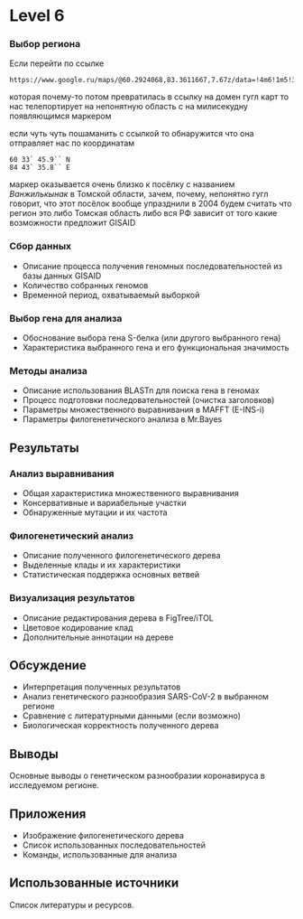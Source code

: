 # Level 6

### Выбор региона
Если перейти по ссылке
```
https://www.google.ru/maps/@60.2924068,83.3611667,7.67z/data=!4m6!1m5!3m4!2zNjDCsDMzJzQ1LjkiTiA4NMKwNDMnMzUuOCJF!8m2!3d60.5627359!4d84.7265997
```
которая почему-то потом превратилась в ссылку на домен гугл карт
то нас телепортирует на непонятную область с на милисекудну появляющимся маркером

если чуть чуть пошаманить с ссылкой то обнаружится что она отправляет нас по координатам 
```
60 33` 45.9`` N
84 43` 35.8`` E
```

маркер оказывается очень близко к посёлку с названием *Ванжилькынак* в Томской области, зачем, почему, непонятно
гугл говорит, что этот посёлок вообще упразднили в 2004
будем считать что регион это либо Томская область
либо вся РФ
зависит от того какие возможности предложит GISAID


### Сбор данных
- Описание процесса получения геномных последовательностей из базы данных GISAID
- Количество собранных геномов
- Временной период, охватываемый выборкой

### Выбор гена для анализа
- Обоснование выбора гена S-белка (или другого выбранного гена)
- Характеристика выбранного гена и его функциональная значимость

### Методы анализа
- Описание использования BLASTn для поиска гена в геномах
- Процесс подготовки последовательностей (очистка заголовков)
- Параметры множественного выравнивания в MAFFT (E-INS-i)
- Параметры филогенетического анализа в Mr.Bayes

## Результаты

### Анализ выравнивания
- Общая характеристика множественного выравнивания
- Консервативные и вариабельные участки
- Обнаруженные мутации и их частота

### Филогенетический анализ
- Описание полученного филогенетического дерева
- Выделенные клады и их характеристики
- Статистическая поддержка основных ветвей

### Визуализация результатов
- Описание редактирования дерева в FigTree/iTOL
- Цветовое кодирование клад
- Дополнительные аннотации на дереве

## Обсуждение
- Интерпретация полученных результатов
- Анализ генетического разнообразия SARS-CoV-2 в выбранном регионе
- Сравнение с литературными данными (если возможно)
- Биологическая корректность полученного дерева

## Выводы
Основные выводы о генетическом разнообразии коронавируса в исследуемом регионе.

## Приложения
- Изображение филогенетического дерева
- Список использованных последовательностей
- Команды, использованные для анализа

## Использованные источники
Список литературы и ресурсов.